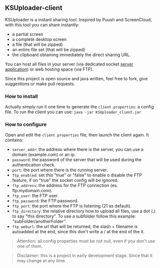 ## KSUploader-client
KSUploader is a instant sharing tool. Inspired by Puush and ScreenCloud, with this tool you can share instantly:
* a partial screen
* a complete desktop screen
* a file (that will be zipped)
* an entire file set (that will be zipped)
* the clipboard
obtaining immediately the direct sharing URL.

You can host all files in your server (via dedicated socket [server application](https://github.com/KSUploader/KSUploader-server)) or web hosting space (via FTP).

Since this project is open source and java written, feel free to fork, give suggestions or make pull requests.

### How to install
Actually simply run it one time to generate the `client.properties`: a config file.
To run the client you can use: `java -jar KSUploader_client.jar`

### How to configure
Open and edit the `client.properties` file, then launch the client again.
It contains:
* `server_addr`: the address where there is the server, you can use a domain (example.com) or an ip.
* `password`: the password of the server that will be used during the authentication check.
* `port`: the port where there is the running server.
* `ftp_enabled`: set this "true" or "false" to enable o disable the FTP feature, if on "true" the socket config will be ignored.
* `ftp_address`: the address for the FTP connection (es. ftp.mydomain.com).
* `ftp_user`: the FTP user.
* `ftp_password`: the FTP password.
* `ftp_port`: the port where the FTP is listening (21 as default).
* `ftp_directory`: the relative directory how to upload all files, use a dot (.) to say "this directory". To use a subfolder follow this example: "subFolder/anotherFolder".
* `ftp_weburl`: the url that will be returned, the slash + filename is autoadded at the end, since this don't write a / at the end of the it.

>Attention: all config properties must be not null, even if you don't use one of them.

>Disclaimer: this is a project in early development stage. Since that it may change at any time.